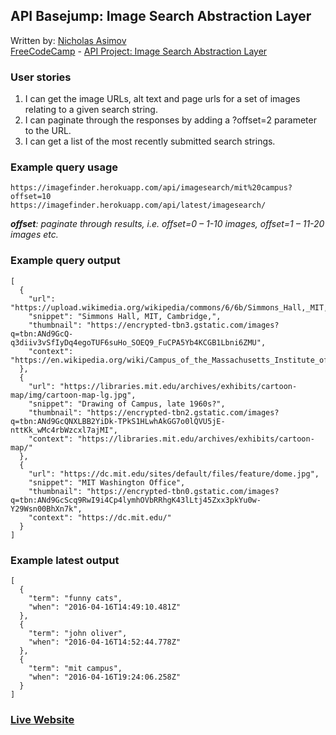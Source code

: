 ## API Basejump: Image Search Abstraction Layer

Written by: [Nicholas Asimov](https://www.freecodecamp.com/nicholasasimov)  
[FreeCodeCamp](https://www.freecodecamp.com) - [API Project: Image Search Abstraction Layer](https://www.freecodecamp.com/challenges/image-search-abstraction-layer)

### User stories
1. I can get the image URLs, alt text and page urls for a set of images relating to a given search string.
2. I can paginate through the responses by adding a ?offset=2 parameter to the URL.
3. I can get a list of the most recently submitted search strings.

### Example query usage
```
https://imagefinder.herokuapp.com/api/imagesearch/mit%20campus?offset=10
https://imagefinder.herokuapp.com/api/latest/imagesearch/
```
*__offset__: paginate through results, i.e. offset=0 – 1-10 images, offset=1 – 11-20 images etc.*

### Example query output
```
[
  {
    "url": "https://upload.wikimedia.org/wikipedia/commons/6/6b/Simmons_Hall,_MIT,_Cambridge,_Massachusetts.JPG",
    "snippet": "Simmons Hall, MIT, Cambridge,",
    "thumbnail": "https://encrypted-tbn3.gstatic.com/images?q=tbn:ANd9GcQ-q3diiv3vSfIyDq4egoTUF6suHo_SOEQ9_FuCPA5Yb4KCGB1Lbni6ZMU",
    "context": "https://en.wikipedia.org/wiki/Campus_of_the_Massachusetts_Institute_of_Technology"
  },
  {
    "url": "https://libraries.mit.edu/archives/exhibits/cartoon-map/img/cartoon-map-lg.jpg",
    "snippet": "Drawing of Campus, late 1960s?",
    "thumbnail": "https://encrypted-tbn2.gstatic.com/images?q=tbn:ANd9GcQNXLBB2YiDk-TPkS1HLwhAkGG7o0lQVU5jE-nttKk_wMc4rbWzcxl7ajMI",
    "context": "https://libraries.mit.edu/archives/exhibits/cartoon-map/"
  },
  {
    "url": "https://dc.mit.edu/sites/default/files/feature/dome.jpg",
    "snippet": "MIT Washington Office",
    "thumbnail": "https://encrypted-tbn0.gstatic.com/images?q=tbn:ANd9GcScq9RwI9i4Cp4lymhOVbRRhgK43lLtj45Zxx3pkYu0w-Y29Wsn00BhXn7k",
    "context": "https://dc.mit.edu/"
  }
]
```

### Example latest output
```
[
  {
    "term": "funny cats",
    "when": "2016-04-16T14:49:10.481Z"
  },
  {
    "term": "john oliver",
    "when": "2016-04-16T14:52:44.778Z"
  },
  {
    "term": "mit campus",
    "when": "2016-04-16T19:24:06.258Z"
  }
]
```

### [Live Website](https://imagefinder.herokuapp.com)
